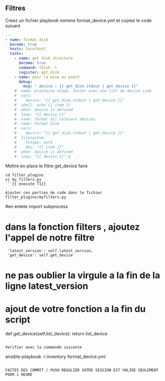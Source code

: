 ## Filtres

Creez un fichier playbook nomme format_device.yml
et copiez le code suivant
```yaml
---
- name: format disk
  become: true
  hosts: localhost
  tasks:
    - name: get disk structure
      become: true
      command: fdisk -l
      register: get_disk
    - name: pour la mise au point
      debug:
        msg: " device : {{ get_disk.stdout | get_device }}"
    #- name: prochaine etape, tester avec une list de device vide
    #  vars:
    #    device: "{{ get_disk.stdout | get_device }}"
    #  shell: echo {{ item }}
    #  when: device is defined 
    #  loop: "{{ device }}"
    #- name: format all relevant devices
    #- name: Format disk
    #  vars:
    #    device: "{{ get_disk.stdout | get_device }}"
    #  filesystem:
    #    fstype: ext4
    #    dev: "{{ item }}"
    #  when: device is defined
    #  loop: "{{ device }}":q
```

Mettre en place le filtre get_device
faire 
```
cd filter_plugins
vi my_filters.py
```{{ execute T1}}

Ajouter ces parties de code dans le fichier filter_plugins/myfilters.py 
```
#en entete
import subprocess
# dans la fonction filters , ajoutez l'appel de notre filtre
     'latest_version': self.latest_version,
     'get_device': self.get_device
# ne pas oublier la virgule a la fin de la ligne latest_version
# ajout de votre fonction a la fin du script 
def get_device(self,list_device):
    return list_device
```

Verifier avec la commande suivante
```
ansible-playbook -i inventory format_device.yml
```{{ execute T1}}

FAITES DES COMMIT / PUSH REGULIER VOTRE SESSION EST VALIDE SEULEMENT
POUR 1 HEURE



